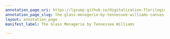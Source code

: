 ```yaml
---
annotation_page_uri: https://lgsump.github.io/digitalization-florilegium/annotations/the-glass-menagerie-by-tennessee-williams-canvas-1-600-728326.json
annotation_page_slug: the-glass-menagerie-by-tennessee-williams-canvas-1-600-728326
layout: annotation_page
manifest_label: The Glass Menagerie by Tennessee Williams

---
```

